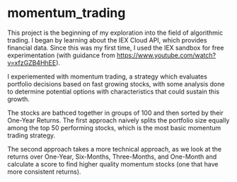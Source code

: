 # momentum_trading

This project is the beginning of my exploration into the field of algorithmic trading. I began by learning about the IEX Cloud API, which provides financial data. Since this was my first time, I used the IEX sandbox for free experimentation (with guidance from https://www.youtube.com/watch?v=xfzGZB4HhEE). 

I experiemented with momentum trading, a strategy which evaluates portfolio decisions based on fast growing stocks, with some analysis done to determine potential options with characteristics that could sustain this growth.

The stocks are bathced together in groups of 100 and then sorted by their One-Year Returns. The first approach naively splits the portfolio size equally among the top 50 performing stocks, which is the most basic momentum trading strategy.

The second approach takes a more technical approach, as we look at the returns over One-Year, Six-Months, Three-Months, and One-Month and calculate a score to find higher quality momentum stocks (one that have more consistent returns).
